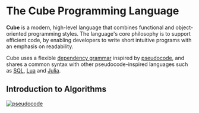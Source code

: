 # The Cube Programming Language

**Cube** is a modern, high-level language that combines functional and object-oriented programming styles. The language's core philosophy is to support efficient code, by enabling developers to write short intuitive programs with an emphasis on readability.

Cube uses a flexible [dependency grammar](https://en.wikipedia.org/wiki/Dependency_grammar) inspired by [pseudocode](https://www.youtube.com/watch?v=gcQMBK53UjI), and shares a common syntax with other pseudocode-inspired languages such as [SQL](https://en.wikipedia.org/wiki/Select_(SQL)), [Lua](https://en.wikipedia.org/wiki/Lua_(programming_language)) and [Julia](https://en.wikibooks.org/wiki/Introducing_Julia/Controlling_the_flow).

## Introduction to Algorithms

[![pseudocode](http://img.youtube.com/vi/gcQMBK53UjI/0.jpg)](https://www.youtube.com/watch?v=gcQMBK53UjI "pseudocode")
